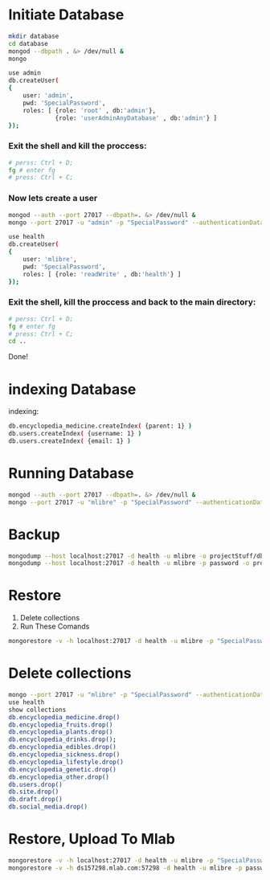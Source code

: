 Initiate Database
=========================

```bash
mkdir database
cd database
mongod --dbpath . &> /dev/null &
mongo

use admin
db.createUser(
{
	user: 'admin',
	pwd: 'SpecialPassword',
	roles: [ {role: 'root' , db:'admin'},
			 {role: 'userAdminAnyDatabase' , db:'admin'} ]
});
```
### Exit the shell and kill the proccess:
```bash
# perss: Ctrl + D;
fg # enter fg
# press: Ctrl + C;
```
### Now lets create a user
```bash
mongod --auth --port 27017 --dbpath=. &> /dev/null &
mongo --port 27017 -u "admin" -p "SpecialPassword" --authenticationDatabase "admin"

use health
db.createUser(
{
	user: 'mlibre',
	pwd: 'SpecialPassword',
	roles: [ {role: 'readWrite' , db:'health'} ]
});
```

### Exit the shell, kill the proccess and back to the main directory:
```bash
# perss: Ctrl + D;
fg # enter fg
# press: Ctrl + C;
cd ..
```
Done!

indexing Database
==========================
indexing:
```bash
db.encyclopedia_medicine.createIndex( {parent: 1} )
db.users.createIndex( {username: 1} )
db.users.createIndex( {email: 1} )
```

Running Database
=========================
```bash
mongod --auth --port 27017 --dbpath=. &> /dev/null &
mongo --port 27017 -u "mlibre" -p "SpecialPassword" --authenticationDatabase "health"
```


Backup
==========================
```bash
mongodump --host localhost:27017 -d health -u mlibre -o projectStuff/db_dump/
mongodump --host localhost:27017 -d health -u mlibre -p password -o projectStuff/db_dump/
```

Restore
==========================
1. Delete collections
2. Run These Comands
```bash
mongorestore -v -h localhost:27017 -d health -u mlibre -p "SpecialPassword" related/projectStuff/backups/db/DBbak-2018-09-02-01:00:01/health
```

Delete collections
==========================
```bash
mongo --port 27017 -u "mlibre" -p "SpecialPassword" --authenticationDatabase "health"
use health
show collections
db.encyclopedia_medicine.drop()
db.encyclopedia_fruits.drop()
db.encyclopedia_plants.drop()
db.encyclopedia_drinks.drop();
db.encyclopedia_edibles.drop()
db.encyclopedia_sickness.drop()
db.encyclopedia_lifestyle.drop()
db.encyclopedia_genetic.drop()
db.encyclopedia_other.drop()
db.users.drop()
db.site.drop()
db.draft.drop()
db.social_media.drop()
```


Restore, Upload To Mlab
==========================
```bash
mongorestore -v -h localhost:27017 -d health -u mlibre -p "SpecialPassword" health/projectStuff/db_backups/DBbak-17-08-25-06\:23\:54/health/
mongorestore -v -h ds157298.mlab.com:57298 -d health -u mlibre -p password projectStuff/db_dump/health/
```